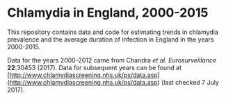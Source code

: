 # Chlamydia in England, 2000-2015

This repository contains data and code for estimating trends in chlamydia prevalence and the average duration of infection in England in the years 2000-2015.

Data for the years 2000-2012 came from Chandra _et al. Eurosurveillance_ **22**:30453 (2017). Data for subsequent years can be found at [http://www.chlamydiascreening.nhs.uk/ps/data.asp] (http://www.chlamydiascreening.nhs.uk/ps/data.asp) (last checked 7 July 2017).